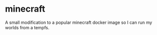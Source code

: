 # minecraft
A small modification to a popular minecraft docker image so I can run my worlds from a tempfs.
